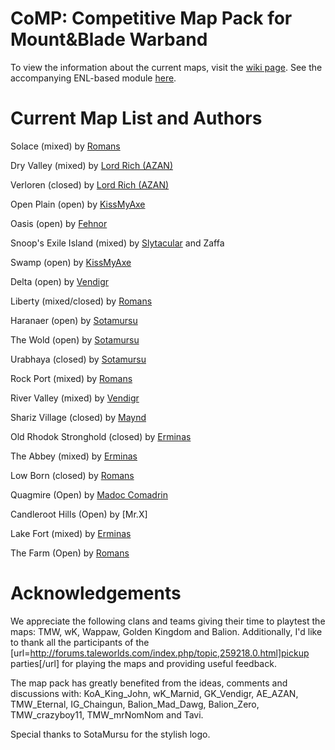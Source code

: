 CoMP: Competitive Map Pack for Mount&amp;Blade Warband
====

To view the information about the current maps, visit the [wiki page](https://github.com/wbkiss/comp/wiki).
See the accompanying ENL-based module [here](https://github.com/wbkiss/comp_module).

Current Map List and Authors
============================
Solace (mixed) by [Romans](http://forums.taleworlds.com/index.php?action=profile;u=27951)

Dry Valley (mixed) by [Lord Rich (AZAN)](http://forums.taleworlds.com/index.php?action=profile;u=53689)

Verloren (closed) by [Lord Rich (AZAN)](http://forums.taleworlds.com/index.php?action=profile;u=53689)

Open Plain (open) by [KissMyAxe](http://forums.taleworlds.com/index.php?action=profile;u=154843)

Oasis (open) by [Fehnor](http://forums.taleworlds.com/index.php?action=profile;u=173810)

Snoop's Exile Island (mixed) by [Slytacular](http://forums.taleworlds.com/index.php?action=profile;u=57717) and Zaffa

Swamp (open) by [KissMyAxe](http://forums.taleworlds.com/index.php?action=profile;u=154843)

Delta (open) by [Vendigr](http://forums.taleworlds.com/index.php?action=profile;u=119410)

Liberty (mixed/closed) by [Romans](http://forums.taleworlds.com/index.php?action=profile;u=27951)

Haranaer (open) by [Sotamursu](http://forums.taleworlds.com/index.php?action=profile;u=129365)

The Wold (open) by [Sotamursu](http://forums.taleworlds.com/index.php?action=profile;u=129365)

Urabhaya (closed) by [Sotamursu](http://forums.taleworlds.com/index.php?action=profile;u=129365)

Rock Port (mixed) by [Romans](http://forums.taleworlds.com/index.php?action=profile;u=27951)

River Valley (mixed) by [Vendigr](http://forums.taleworlds.com/index.php?action=profile;u=119410)

Shariz Village (closed) by [Maynd](http://forums.taleworlds.com/index.php?action=profile;u=131950)

Old Rhodok Stronghold (closed) by [Erminas](http://forums.taleworlds.com/index.php?action=profile;u=81116)

The Abbey (mixed) by [Erminas](http://forums.taleworlds.com/index.php?action=profile;u=81116)

Low Born (closed) by [Romans](http://forums.taleworlds.com/index.php?action=profile;u=27951)

Quagmire (Open) by [Madoc Comadrin](http://forums.taleworlds.com/index.php?action=profile;u=83722)

Candleroot Hills (Open) by [Mr.X]

Lake Fort (mixed) by [Erminas](http://forums.taleworlds.com/index.php?action=profile;u=81116)

The Farm (Open) by [Romans](http://forums.taleworlds.com/index.php?action=profile;u=27951)

Acknowledgements
================
We appreciate the following clans and teams giving their time to playtest the maps: TMW, wK, Wappaw, Golden Kingdom and Balion. Additionally, I'd like to thank all the participants of the [url=http://forums.taleworlds.com/index.php/topic,259218.0.html]pickup parties[/url] for playing the maps and providing useful feedback.

The map pack has greatly benefited from the ideas, comments and discussions with: KoA_King_John, wK_Marnid, GK_Vendigr, AE_AZAN, TMW_Eternal, IG_Chaingun, Balion_Mad_Dawg, Balion_Zero, TMW_crazyboy11, TMW_mrNomNom and Tavi.

Special thanks to SotaMursu for the stylish logo.